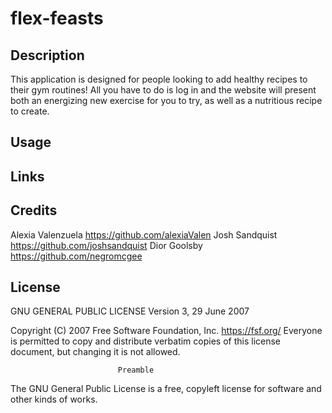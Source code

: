 # flex-feasts

## Description
This application is designed for people looking to add healthy recipes to their gym routines! All you have to do is log in and the website will present both an energizing new exercise for you to try, as well as a nutritious recipe to create.

## Usage

## Links

## Credits 

Alexia Valenzuela https://github.com/alexiaValen
Josh Sandquist https://github.com/joshsandquist
Dior Goolsby https://github.com/negromcgee

## License

GNU GENERAL PUBLIC LICENSE
                       Version 3, 29 June 2007

 Copyright (C) 2007 Free Software Foundation, Inc. <https://fsf.org/>
 Everyone is permitted to copy and distribute verbatim copies
 of this license document, but changing it is not allowed.

                            Preamble

  The GNU General Public License is a free, copyleft license for
software and other kinds of works.